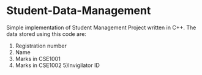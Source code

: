 # Student-Data-Management
Simple implementation of Student Management Project written in C++.
The data stored using this code are:
1) Registration number
2) Name
3) Marks in CSE1001
4) Marks in CSE1002
5)Invigilator ID
